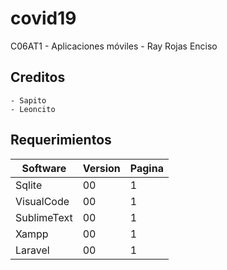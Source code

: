 # covid19
C06AT1 - Aplicaciones móviles - Ray Rojas Enciso
## Creditos
    - Sapito
    - Leoncito
## Requerimientos
| Software|Version  | Pagina |
| --------|---------|-------|
| Sqlite  |   00 |   1 |
| VisualCode | 00 |   1  |
| SublimeText | 00 |   1  |
| Xampp | 00 |   1  |
| Laravel | 00 |  1   |

